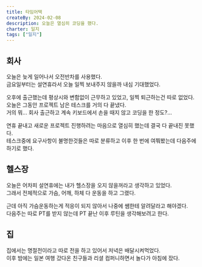 ```yaml
---
title: 타임어택
createBy: 2024-02-08
description: 오늘은 열심히 코딩을 했다.
charter: 일지
tags: ["일지"]
---
```


## 회사

오늘은 늦게 일어나서 오전반차를 사용했다.  
금요일부터는 설연휴라서 오늘 일찍 보내주지 않을까 내심 기대했었다.

오후에 출근했는데 평상시와 변함없이 근무하고 있었고, 일찍 퇴근하는건 따로 없었다.  
오늘은 그동안 프로젝트 남은 테스크를 거의 다 끝냈다.  
거의 뭐... 회사 출근하고 계속 키보드에서 손을 때지 않고 코딩을 한 정도?...

연휴 끝내고 새로운 프로젝트 진행하려는 마음으로 열심히 했는데 결국 다 끝내진 못했다.  
테스크중에 요구사항이 불명한것들은 따로 분류하고 이후 한 번에 여쭤봤는데 다음주에 하기로 했다.

## 헬스장

오늘은 어차피 설연휴에는 내가 헬스장을 오지 않을꺼라고 생각하고 있었다.  
그래서 전체적으로 가슴, 어깨, 하체 다 운동을 하고 그랬다.

근데 아직 가슴운동하는게 적응이 되지 않아서 나중에 쌤한테 알려달라고 해야겠다.  
다음주는 따로 PT를 받지 않는데 PT 끝난 이후 루틴을 생각해보려고 한다.

## 집

집에서는 명절전이라고 따로 전을 하고 있어서 저녁은 배달시켜먹었다.  
이후 밤에는 일본 여행 갔다온 친구들과 리셜 컴퍼니하면서 놀다가 아침에 잤다.
